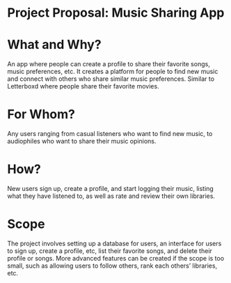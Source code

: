 # Project Proposal: Music Sharing App

# What and Why?

An app where people can create a profile to share their favorite songs, music preferences, etc. It creates a platform for people to find new music and connect with others who share similar music preferences. Similar to Letterboxd where people share their favorite movies.

# For Whom?

Any users ranging from casual listeners who want to find new music, to audiophiles who want to share their music opinions.

# How?

New users sign up, create a profile, and start logging their music, listing what they have listened to, as well as rate and review their own libraries.

# Scope

The project involves setting up a database for users, an interface for users to sign up, create a profile, etc, list their favorite songs, and delete their profile or songs. More advanced features can be created if the scope is too small, such as allowing users to follow others, rank each others’ libraries, etc.